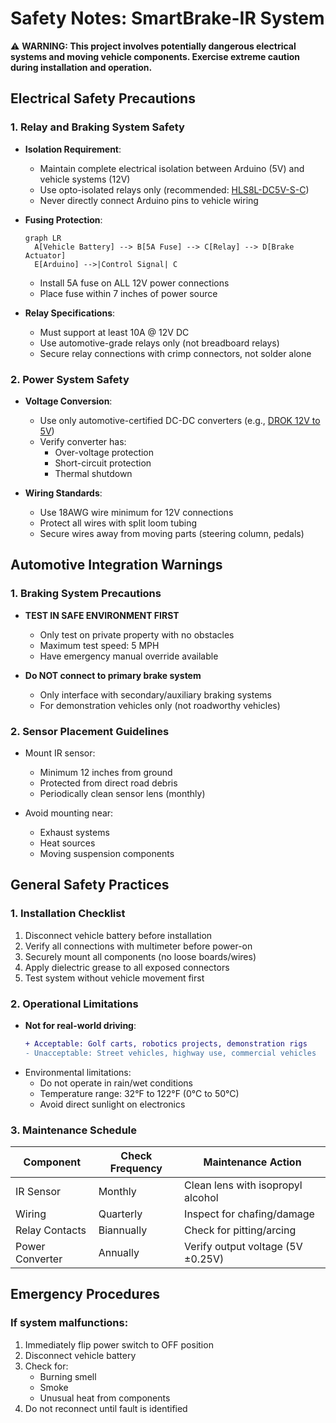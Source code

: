 # Safety Notes: SmartBrake-IR System

⚠️ **WARNING: This project involves potentially dangerous electrical systems and moving vehicle components. Exercise extreme caution during installation and operation.**

## Electrical Safety Precautions

### 1. Relay and Braking System Safety
- **Isolation Requirement**:
  - Maintain complete electrical isolation between Arduino (5V) and vehicle systems (12V)
  - Use opto-isolated relays only (recommended: [HLS8L-DC5V-S-C](https://www.amazon.com/dp/B07BVXT1ZK))
  - Never directly connect Arduino pins to vehicle wiring

- **Fusing Protection**:
  ```mermaid
  graph LR
    A[Vehicle Battery] --> B[5A Fuse] --> C[Relay] --> D[Brake Actuator]
    E[Arduino] -->|Control Signal| C
  ```
  - Install 5A fuse on ALL 12V power connections
  - Place fuse within 7 inches of power source

- **Relay Specifications**:
  - Must support at least 10A @ 12V DC
  - Use automotive-grade relays only (not breadboard relays)
  - Secure relay connections with crimp connectors, not solder alone

### 2. Power System Safety
- **Voltage Conversion**:
  - Use only automotive-certified DC-DC converters (e.g., [DROK 12V to 5V](https://www.amazon.com/dp/B01GJZF31W))
  - Verify converter has:
    - Over-voltage protection
    - Short-circuit protection
    - Thermal shutdown

- **Wiring Standards**:
  - Use 18AWG wire minimum for 12V connections
  - Protect all wires with split loom tubing
  - Secure wires away from moving parts (steering column, pedals)

## Automotive Integration Warnings

### 1. Braking System Precautions
- **TEST IN SAFE ENVIRONMENT FIRST**
  - Only test on private property with no obstacles
  - Maximum test speed: 5 MPH
  - Have emergency manual override available

- **Do NOT connect to primary brake system**
  - Only interface with secondary/auxiliary braking systems
  - For demonstration vehicles only (not roadworthy vehicles)

### 2. Sensor Placement Guidelines
- Mount IR sensor:
  - Minimum 12 inches from ground
  - Protected from direct road debris
  - Periodically clean sensor lens (monthly)

- Avoid mounting near:
  - Exhaust systems
  - Heat sources
  - Moving suspension components

## General Safety Practices

### 1. Installation Checklist
1. Disconnect vehicle battery before installation
2. Verify all connections with multimeter before power-on
3. Securely mount all components (no loose boards/wires)
4. Apply dielectric grease to all exposed connectors
5. Test system without vehicle movement first

### 2. Operational Limitations
- **Not for real-world driving**:
  ```diff
  + Acceptable: Golf carts, robotics projects, demonstration rigs
  - Unacceptable: Street vehicles, highway use, commercial vehicles
  ```
- Environmental limitations:
  - Do not operate in rain/wet conditions
  - Temperature range: 32°F to 122°F (0°C to 50°C)
  - Avoid direct sunlight on electronics

### 3. Maintenance Schedule
| Component       | Check Frequency | Maintenance Action |
|-----------------|-----------------|--------------------|
| IR Sensor       | Monthly         | Clean lens with isopropyl alcohol |
| Wiring          | Quarterly       | Inspect for chafing/damage |
| Relay Contacts  | Biannually      | Check for pitting/arcing |
| Power Converter | Annually        | Verify output voltage (5V ±0.25V) |

## Emergency Procedures

### If system malfunctions:
1. Immediately flip power switch to OFF position
2. Disconnect vehicle battery
3. Check for:
   - Burning smell
   - Smoke
   - Unusual heat from components
4. Do not reconnect until fault is identified
